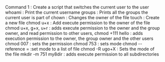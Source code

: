 Command 1 : Create a script that switches the current user to the user
whoami : Print the current username
groups : Prints all the groups the current user is part of
chown : Changes the owner of the file
touch : Create a new file
chmod u+x : Add execute permission to the owner of the file
chmod u+x, g+x, u+r : adds execute permission to the owner and the group owner, and read permission to other users,
chmod +111 hello : adds execution permission to the owner, the group owner and the other users
chmod 007 : sets the permission
chmod 753 : sets mode
chmod --reference =  :set mode to a list of file
chmod -R ugo+X : Sets the mode of the file
mkdir -m 751 my8dir : adds execute permission to all subdirectories
